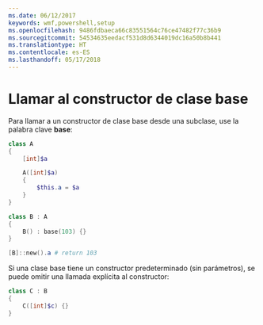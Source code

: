 ```yaml
---
ms.date: 06/12/2017
keywords: wmf,powershell,setup
ms.openlocfilehash: 9486fdbaeca66c83551564c76ce47482f77c36b9
ms.sourcegitcommit: 54534635eedacf531d8d6344019dc16a50b8b441
ms.translationtype: HT
ms.contentlocale: es-ES
ms.lasthandoff: 05/17/2018
---
```

# <a name="call-base-class-constructor"></a>Llamar al constructor de clase base

Para llamar a un constructor de clase base desde una subclase, use la palabra clave **base**:

```powershell
class A
{
    [int]$a

    A([int]$a)
    {
        $this.a = $a
    }
}

class B : A
{
    B() : base(103) {}
}

[B]::new().a # return 103
```

Si una clase base tiene un constructor predeterminado (sin parámetros), se puede omitir una llamada explícita al constructor:

```powershell
class C : B
{
    C([int]$c) {}
}
```
